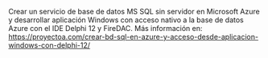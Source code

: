 Crear un servicio de base de datos MS SQL sin servidor en Microsoft Azure y desarrollar aplicación Windows con acceso nativo a la base de datos Azure con el IDE Delphi 12 y FireDAC. Más información en: https://proyectoa.com/crear-bd-sql-en-azure-y-acceso-desde-aplicacion-windows-con-delphi-12/
